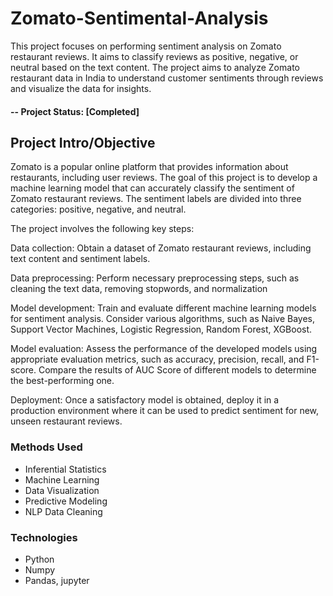 # Zomato-Sentimental-Analysis
This project focuses on performing sentiment analysis on Zomato restaurant reviews. It aims to classify reviews as positive, negative, or neutral based on the text content. The project aims to analyze Zomato restaurant data in India to understand customer sentiments through reviews and visualize the data for insights.
#### -- Project Status: [Completed]

## Project Intro/Objective
Zomato is a popular online platform that provides information about restaurants, including user reviews. The goal of this project is to develop a machine learning model that can accurately classify the sentiment of Zomato restaurant reviews. The sentiment labels are divided into three categories: positive, negative, and neutral.

The project involves the following key steps:

Data collection: Obtain a dataset of Zomato restaurant reviews, including text content and sentiment labels.

Data preprocessing: Perform necessary preprocessing steps, such as cleaning the text data, removing stopwords, and normalization

Model development: Train and evaluate different machine learning models for sentiment analysis. Consider various algorithms, such as Naive Bayes, Support Vector Machines, Logistic Regression, Random Forest, XGBoost.

Model evaluation: Assess the performance of the developed models using appropriate evaluation metrics, such as accuracy, precision, recall, and F1-score. Compare the results of AUC Score of different models to determine the best-performing one.

Deployment: Once a satisfactory model is obtained, deploy it in a production environment where it can be used to predict sentiment for new, unseen restaurant reviews.

### Methods Used
* Inferential Statistics
* Machine Learning
* Data Visualization
* Predictive Modeling
* NLP Data Cleaning

### Technologies
* Python
* Numpy
* Pandas, jupyter

